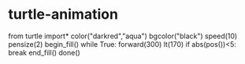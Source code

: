 # turtle-animation
from turtle import*
color("darkred","aqua")
bgcolor("black")
speed(10)
pensize(2)
begin_fill()
while True:
    forward(300)
    lt(170)
    if abs(pos())<5:
        break
end_fill()
done()
